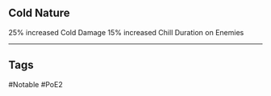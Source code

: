 ## Cold Nature
25% increased Cold Damage
15% increased Chill Duration on Enemies

---
## Tags
#Notable
#PoE2
